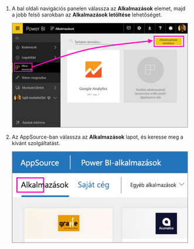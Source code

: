 1. A bal oldali navigációs panelen válassza az **Alkalmazások** elemet, majd a jobb felső sarokban az **Alkalmazások letöltése** lehetőséget.
   
     ![Az Alkalmazások letöltése ikon](./media/powerbi-service-apps-get-more-apps/power-bi-service-apps-get-apps-1-app-line.png)
2. Az AppSource-ban válassza az **Alkalmazások** lapot, és keresse meg a kívánt szolgáltatást.
   
    ![Az Alkalmazások lap az AppSource-ban](./media/powerbi-service-apps-get-more-apps/power-bi-appsource-apps.png)

